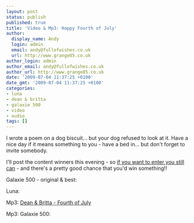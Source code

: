 ```yaml
---
layout: post
status: publish
published: true
title: 'Video & Mp3: Happy Fourth of July'
author:
  display_name: Andy
  login: admin
  email: andy@fullofwishes.co.uk
  url: http://www.grange85.co.uk
author_login: admin
author_email: andy@fullofwishes.co.uk
author_url: http://www.grange85.co.uk
date: '2009-07-04 11:37:25 +0100'
date_gmt: '2009-07-04 11:37:25 +0100'
categories:
- luna
- dean & britta
- galaxie 500
- video
- audio
tags: []
---
```

<p>I wrote a poem on a dog biscuit... but your dog refused to look at it. Have a nice day if it means something to you - have a bed in... but don't forget to invite somebody.</p>
<p>I'll post the content winners this evening - so <a href="/2009/06/30/silly-fourth-of-july-competition/">if you want to enter you still can</a> - and there's a pretty good chance that you'd win something!!</p>
<p>Galaxie 500 - original & best:<br />
<figure class="caption "><figcaption class="caption-text"></figcaption></figure></p>
<p>Luna:<br />
<figure class="caption "><figcaption class="caption-text"></figcaption></figure></p>
<p>Mp3: <a href="http://www.box.net/shared/a20rt447xm">Dean & Britta - Fourth of July</a></p>
<p>Mp3: Galaxie 500:<br />
<figure class="caption "><figcaption class="caption-text"></figcaption></figure></p>
